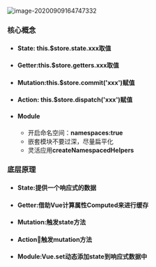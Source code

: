 ![image-20200909164747332](/Users/apple/Library/Application%20Support/typora-user-images/image-20200909164747332.png)

### 核心概念

- #### State: this.$store.state.xxx取值

- #### Getter:this.$store.getters.xxx取值

- #### Mutation:this.$store.commit('xxx')赋值

- #### Action: this.$store.dispatch('xxx')赋值

- #### Module

  - 开启命名空间：**namespaces:true**
  - 嵌套模块不要过深，尽量扁平化
  - 灵活应用**createNamespacedHelpers**



### 底层原理

- #### State:提供一个响应式的数据

- #### Getter:借助Vue计算属性Computed来进行缓存

- #### Mutation:触发state方法

- #### Action:yellow_heart:触发mutation方法

- #### Module:Vue.set动态添加state到响应式数据中

